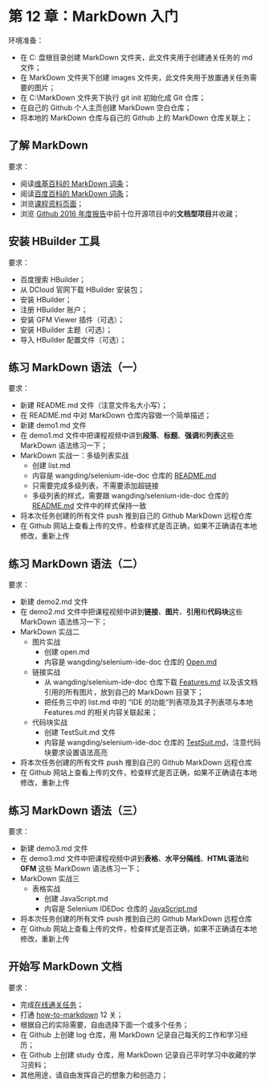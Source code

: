 # 第 12 章：MarkDown 入门

环境准备：
- 在 C: 盘根目录创建 MarkDown 文件夹，此文件夹用于创建通关任务的 md 文件；  
- 在 MarkDown 文件夹下创建 images 文件夹，此文件夹用于放置通关任务需要的图片；  
- 在 C:\MarkDown 文件夹下执行 git init 初始化成 Git 仓库；  
- 在自己的 Github 个人主页创建 MarkDown 空白仓库；  
- 将本地的 MarkDown 仓库与自己的 Github 上的 MarkDown 仓库关联上；  

## 了解 MarkDown

要求：
- 阅读[维基百科的 MarkDown 词条]；  
- 阅读[百度百科的 MarkDown 词条]；  
- 浏览[课程资料页面]；  
- 浏览 [Github 2016 年度报告]中前十位开源项目中的**文档型项目**并收藏；  

## 安装 HBuilder 工具

要求：
- 百度搜索 HBuilder；  
- 从 DCloud 官网下载 HBuilder 安装包；  
- 安装 HBuilder；  
- 注册 HBuilder 账户；  
- 安装 GFM Viewer 插件（可选）；  
- 安装 HBuilder 主题（可选）；  
- 导入 HBuilder 配置文件（可选）；  

## 练习 MarkDown 语法（一）

要求：
- 新建 README.md 文件（注意文件名大小写）；  
- 在 README.md 中对 MarkDown 仓库内容做一个简单描述；  
- 新建 demo1.md 文件  
- 在 demo1.md 文件中把课程视频中讲到**段落**、**标题**、**强调**和**列表**这些 MarkDown 语法练习一下；
- MarkDown 实战一：多级列表实战  
  - 创建 list.md  
  - 内容是 wangding/selenium-ide-doc 仓库的 [README.md]  
  - 只需要完成多级列表，不需要添加超链接  
  - 多级列表的样式，需要跟 wangding/selenium-ide-doc 仓库的 [README.md] 文件中的样式保持一致  
- 将本次任务创建的所有文件 push 推到自己的 Github MarkDown 远程仓库  
- 在 Github 网站上查看上传的文件，检查样式是否正确，如果不正确请在本地修改，重新上传  

## 练习 MarkDown 语法（二）

要求：
- 新建 demo2.md 文件  
- 在 demo2.md 文件中把课程视频中讲到**链接**、**图片**、**引用**和**代码块**这些 MarkDown 语法练习一下；
- MarkDown 实战二  
  - 图片实战  
    - 创建 open.md  
    - 内容是 wangding/selenium-ide-doc 仓库的 [Open.md]  
  - 链接实战  
    - 从 wangding/selenium-ide-doc 仓库下载 [Features.md] 以及该文档引用的所有图片，放到自己的 MarkDown 目录下；
    - 把任务三中的 list.md 中的 “IDE 的功能”列表项及其子列表项与本地 Features.md 的相关内容关联起来；  
  - 代码块实战  
    - 创建 TestSuit.md 文件  
    - 内容是 wangding/selenium-ide-doc 仓库的 [TestSuit.md]，注意代码块要求设置语法高亮  
- 将本次任务创建的所有文件 push 推到自己的 Github MarkDown 远程仓库
- 在 Github 网站上查看上传的文件，检查样式是否正确，如果不正确请在本地修改，重新上传 

## 练习 MarkDown 语法（三）

要求：
- 新建 demo3.md 文件  
- 在 demo3.md 文件中把课程视频中讲到**表格**、**水平分隔线**、**HTML语法**和**GFM** 这些 MarkDown 语法练习一下；
- MarkDown 实战三  
  - 表格实战  
    - 创建 JavaScript.md  
    - 内容是 Selenium IDEDoc 仓库的 [JavaScript.md]  
- 将本次任务创建的所有文件 push 推到自己的 Github MarkDown 远程仓库  
- 在 Github 网站上查看上传的文件，检查样式是否正确，如果不正确请在本地修改，重新上传 

## 开始写 MarkDown 文档

要求：
- 完成[在线通关任务]；  
- 打通 [how-to-markdown] 12 关；   
- 根据自己的实际需要，自由选择下面一个或多个任务；  
- 在 Github 上创建 log 仓库，用 MarkDown 记录自己每天的工作和学习经历；  
- 在 Github 上创建 study 仓库，用 MarkDown 记录自己平时学习中收藏的学习资料；
- 其他用途，请自由发挥自己的想象力和创造力；  


<!-- 下面是文中的链接 -->
[维基百科的 MarkDown 词条]: https://en.wikipedia.org/wiki/Markdown
[百度百科的 MarkDown 词条]: http://baike.baidu.com/link?url=TEREhJsIPUnfMdpMVsSJv0RVWPsHxUqmv_gF8zn9lkM6zaRmgGIb7PE0SbXX1F96oRGJ54ykjIqcHkfUUlf59DAnbFiwaFg_YCwKyBLRBZ_
[课程资料页面]: README.md
[Github 2016 年度报告]: https://octoverse.github.com/
[README.md]: https://github.com/wangding/selenium-ide-doc/blob/master/SUMMARY.md
[Open.md]: https://github.com/wangding/selenium-ide-doc/blob/master/Open.md
[Features.md]: https://github.com/wangding/selenium-ide-doc/blob/master/Features.md
[TestSuit.md]: https://github.com/wangding/selenium-ide-doc/blob/master/TestSuite.md
[JavaScript.md]: https://github.com/wangding/selenium-ide-doc/blob/master/JavaScript.md
[在线通关任务]: http://www.markdowntutorial.com/lesson/1/
[how-to-markdown]: https://github.com/workshopper/how-to-markdown/
